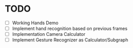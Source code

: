 
# TODO
 - [ ] Working Hands Demo 
 - [ ] Implement hand recognition based on previous frames
 - [ ] Implementation Camera Calculator 
 - [ ] Implement Gesture Recognizer as Calculator/Subgraph